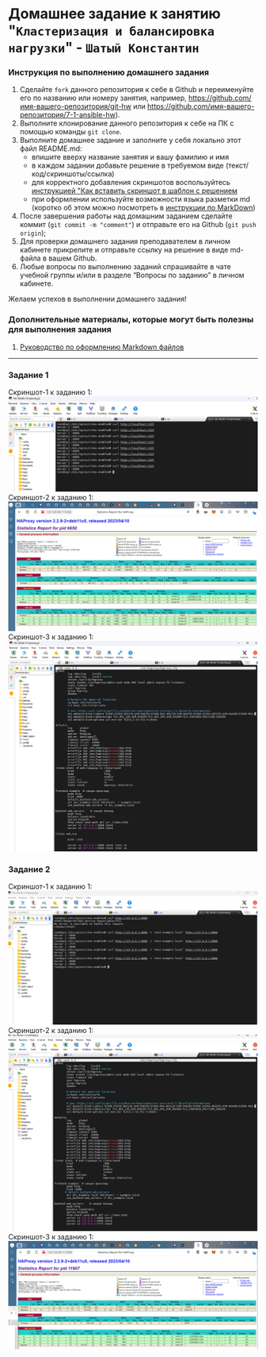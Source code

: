 # Домашнее задание к занятию "`Кластеризация и балансировка нагрузки`" - `Шатый Константин`


### Инструкция по выполнению домашнего задания

   1. Сделайте `fork` данного репозитория к себе в Github и переименуйте его по названию или номеру занятия, например, https://github.com/имя-вашего-репозитория/git-hw или  https://github.com/имя-вашего-репозитория/7-1-ansible-hw).
   2. Выполните клонирование данного репозитория к себе на ПК с помощью команды `git clone`.
   3. Выполните домашнее задание и заполните у себя локально этот файл README.md:
      - впишите вверху название занятия и вашу фамилию и имя
      - в каждом задании добавьте решение в требуемом виде (текст/код/скриншоты/ссылка)
      - для корректного добавления скриншотов воспользуйтесь [инструкцией "Как вставить скриншот в шаблон с решением](https://github.com/netology-code/sys-pattern-homework/blob/main/screen-instruction.md)
      - при оформлении используйте возможности языка разметки md (коротко об этом можно посмотреть в [инструкции  по MarkDown](https://github.com/netology-code/sys-pattern-homework/blob/main/md-instruction.md))
   4. После завершения работы над домашним заданием сделайте коммит (`git commit -m "comment"`) и отправьте его на Github (`git push origin`);
   5. Для проверки домашнего задания преподавателем в личном кабинете прикрепите и отправьте ссылку на решение в виде md-файла в вашем Github.
   6. Любые вопросы по выполнению заданий спрашивайте в чате учебной группы и/или в разделе “Вопросы по заданию” в личном кабинете.
   
Желаем успехов в выполнении домашнего задания!
   
### Дополнительные материалы, которые могут быть полезны для выполнения задания

1. [Руководство по оформлению Markdown файлов](https://gist.github.com/Jekins/2bf2d0638163f1294637#Code)

---

### Задание 1

Скриншот-1 к заданию 1:
![Скриншот-1](https://github.com/kshatyy/dz-k-b/blob/main/img/1-1.png)
Скриншот-2 к заданию 1:
![Скриншот-1](https://github.com/kshatyy/dz-k-b/blob/main/img/1-2.png)
Скриншот-3 к заданию 1:
![Скриншот-1](https://github.com/kshatyy/dz-k-b/blob/main/img/1-3.png)

### Задание 2

Скриншот-1 к заданию 1:
![Скриншот-1](https://github.com/kshatyy/dz-k-b/blob/main/img/2-1.png)
Скриншот-2 к заданию 1:
![Скриншот-1](https://github.com/kshatyy/dz-k-b/blob/main/img/2-2.png)
Скриншот-3 к заданию 1:
![Скриншот-1](https://github.com/kshatyy/dz-k-b/blob/main/img/2-3.png)
